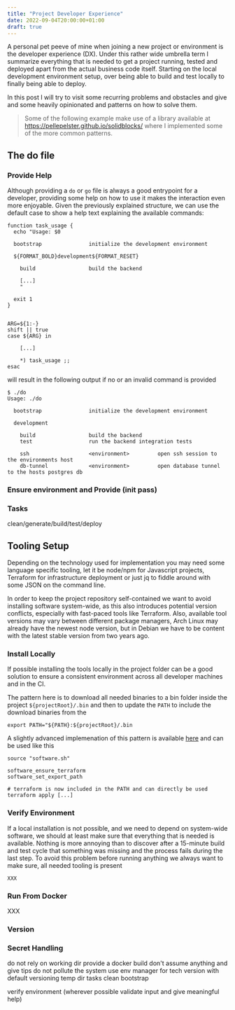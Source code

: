 ```yaml
---
title: "Project Developer Experience"
date: 2022-09-04T20:00:00+01:00
draft: true
---
```


A personal pet peeve of mine when joining a new project or environment is the developer experience (DX). Under this rather wide umbrella term I summarize everything that is needed to get a project running, tested and deployed apart from the actual business code itself. Starting on the local development environment setup, over being able to build and test locally to finally being able to deploy.

In this post I will try to visit some recurring problems and obstacles and give and some heavily opinionated and patterns on how to solve them.

> Some of the following example make use of a library available at https://pellepelster.github.io/solidblocks/ where I implemented some of the more common patterns.  

<!--more-->

## The do file


<!--
### Modules

For larger projects, especially in mono-repository setups adding everything into a single file is not feasible anymore. The best way to deal with situations like this is to follow the projects structure and split up the `do` file into multiple files in the according subfolders of the project, while still keeping the root `do` file orchestrating everything.  
-->

### Provide Help

Although providing a `do` or `go` file is always a good entrypoint for a developer, providing some help on how to use it makes the interaction even more enjoyable. Given the previously explained structure, we can use the default case to show a help text explaining the available commands:

```
function task_usage {
  echo "Usage: $0

  bootstrap               initialize the development environment

  ${FORMAT_BOLD}development${FORMAT_RESET}

    build                 build the backend
    
    [...]
    "

  exit 1
}


ARG=${1:-}
shift || true
case ${ARG} in

    [...]

    *) task_usage ;;
esac
```

will result in the following output if no or an invalid command is provided

```
$ ./do      
Usage: ./do

  bootstrap               initialize the development environment

  development

    build                 build the backend
    test                  run the backend integration tests

    ssh                   <environment>         open ssh session to the environments host
    db-tunnel             <environment>         open database tunnel to the hosts postgres db
```


### Ensure environment and  Provide (init pass)



### Tasks

clean/generate/build/test/deploy




## Tooling Setup

Depending on the technology used for implementation you may need some language specific tooling, let it be node/npm for Javascript projects, Terraform for infrastructure deployment or just jq to fiddle around with some JSON on the command line.

In order to keep the project repository self-contained we want to avoid installing software system-wide, as this also introduces potential version conflicts, especially with fast-paced tools like Terraform. Also, available tool versions may vary between different package managers, Arch Linux may already have the newest node version, but in Debian we have to be content with the latest stable version from two years ago.

### Install Locally

If possible installing the tools locally in the project folder can be a good solution to ensure a consistent environment across all developer machines and in the CI.

The pattern here is to download all needed binaries to a bin folder inside the project `${projectRoot}/.bin` and then to update the `PATH` to include the download binaries from the  

`export PATH="${PATH}:${projectRoot}/.bin`

A slightly advanced implemenation of this pattern is available [here](https://pellepelster.github.io/solidblocks/shell/software/) and can be used like this

```
source "software.sh"

software_ensure_terraform
software_set_export_path

# terraform is now included in the PATH and can directly be used
terraform apply [...]                                                                    
```

### Verify Environment

If a local installation is not possible, and we need to depend on system-wide software, we should at least make sure that everything that is needed is available.
Nothing is more annoying than to discover after a 15-minute build and test cycle that something was missing and the process fails during the last step. To avoid this problem before running anything we always want to make sure, all needed tooling is present

```
XXX
```

### Run From Docker

XXX

### Version

### Secret Handling



do not rely on working dir
provide a docker build
don't assume anything and give tips
do not pollute the system
use env manager for tech
version with default
versioning
temp dir
tasks
clean
bootstrap

verify environment (wherever possible validate input and give meaningful help)

